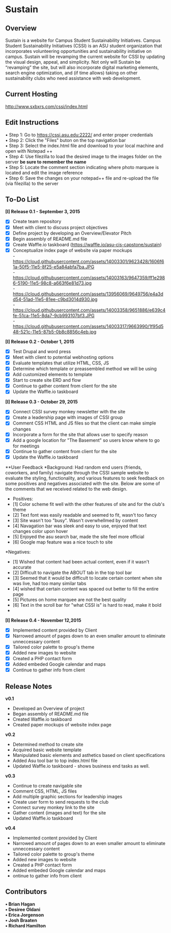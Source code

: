 # Sustain

## Overview
Sustain is a website for Campus Student Sustainability Initiatives. Campus Student Sustainability Initiatives (CSSI) is an ASU student organization that incorporates volunteering opportunities and sustainability initiative on campus. Sustain will be revamping the current website for CSSI by updating the visual design, appeal, and simplicity. Not only will Sustain be “revamping” the site, but will also incorporate digital marketing elements, search engine optimization, and (if time allows) taking on other sustainability clubs who need assistance with web development. 

## Current Hosting
http://www.sxbxrs.com/cssi/index.html

## Edit Instructions
• Step 1: Go to https://cssi.asu.edu:2222/ and enter proper credentials <br />
• Step 2: Click the "Files" buton on the top navigation bar <br />
• Step 3: Select the index.html file and download to your local machine and open with Notepad ++<br />
• Step 4: Use filezilla to load the desired image to the images folder on the server **be sure to remember the name**<br /> 
• Step 5: Locate the comment section indicating where photo marquee is located and edit the image reference<br />
• Step 6: Save the changes on your notepad++ file and re-upload the file (via filezilla) to the server<br />


## To-Do List

**[I] Release 0.1 - September 3, 2015**
* [x] Create team repository
* [x] Meet with client to discuss project objectives
* [x] Define project by developing an Overview/Elevator Pitch
* [x] Begin assembly of README.md file
* [x] Create Waffle.io taskboard (https://waffle.io/asu-cis-capstone/sustain)
* [x] Conceptualize index page of website via paper mockups<br />
        - https://cloud.githubusercontent.com/assets/14003301/9623428/1606f61a-50f5-11e5-8f25-e5a84abfa7ba.JPG<br />
        - https://cloud.githubusercontent.com/assets/14003163/9647359/ff1e2986-5190-11e5-98c8-a663f6e81d73.jpg<br />
        - https://cloud.githubusercontent.com/assets/13956069/9649756/e4a3dd54-51ad-11e5-81ee-c9bd3014d930.jpg<br />
        - https://cloud.githubusercontent.com/assets/14003358/9651886/e639c4fe-51ca-11e5-8da7-9cb993107bf3.JPG <br />
        - https://cloud.githubusercontent.com/assets/14003317/9663990/1f95d548-521c-11e5-87b5-0b8c8856c4eb.jpg
         
**[I] Release 0.2 - October 1, 2015**
* [x] Test Drupal and word press
* [x] Meet with client to potential webhosting options
* [x] Evaluate templates that utilize HTML, CSS, JS
* [x] Determine which template or preassembled method we will be using
* [x] Add customized elements to template
* [x] Start to create site ERD and flow
* [x] Continue to gather content from client for the site
* [x] Update the Waffle.io taskboard
 
**[I] Release 0.3 - October 29, 2015**
* [x] Connect CSSI survey monkey newsletter with the site
* [x] Create a leadership page with images of CSSI group
* [x] Comment CSS HTML and JS files so that the client can make simple changes
* [x] Incorporate a form for the site that allows user to specify reason
* [x] Add a google location for "The Basement" so users know where to go for meetings
* [x] Continue to gather content from client for the site
* [x] Update the Waffle.io taskboard

**User Feedback
*Background: Had random end users (friends, coworkers, and family) navigate through the CSSI sample website
to evaluate the styling, functionality, and various features to seek feedback on some positives and negatives
associated with the site. Below are some of the comments that we received related to the web design.

* Positives:
* [1] Color scheme fit well with the other features of site and for the club's theme
* [2] Text font was easily readable and seemed to fit, wasn't too fancy
* [3] Site wasn't too "busy". Wasn't overwhellmed by content
* [4] Navagation bar was sleek and easy to use, enjoyed that text changes color upon hover
* [5] Enjoyed the asu search bar, made the site feel more official
* [6] Google map feature was a nice touch to site
 
*Negatives:
* [1] Wished that content had been actual content, even if it wasn't accurate
* [2] Difficult to navigate the ABOUT tab in the top tool bar
* [3] Seemed that it would be difficult to locate certain content when site was live, had too many similar tabs
* [4] wished that certain content was spaced out better to fill the entire page
* [5] Pictures on home marquee are not the best quality
* [6] Text in the scroll bar for "what CSSI is" is hard to read, make it bold
* 

**[I] Release 0.4 - November 12,2015**
* [x] Implemented content provided by Client
* [x] Narrowed amount of pages down to an even smaller amount to eliminate unneccessary content
* [x] Tailored color palette to group's theme
* [x] Added new images to website
* [x] Created a PHP contact form
* [x] Added embeded Google calendar and maps
* [x] Continue to gather info from client

## Release Notes
**v0.1**
* Developed an Overview of project
* Began assembly of README.md file
* Created Waffle.io taskboard
* Created paper mockups of website index page

**v0.2**
* Determined method to create site
* Acquired basic website template
* Manipulated basic elements and asthetics based on client specifications
* Added Asu tool bar to top index.html file
* Updated Waffle.io taskboard - shows business end tasks as well.

**v0.3**
* Continue to create navigable site
* Comment CSS, HTML, JS files
* Add multiple graphic sections for leadership images
* Create user form to send requests to the club
* Connect survey monkey link to the site
* Gather content (images and text) for the site
* Updated Waffle.io taskboard

**v0.4**
* Implemented content provided by Client
* Narrowed amount of pages down to an even smaller amount to eliminate unneccessary content
* Tailored color palette to group's theme
* Added new images to website
* Created a PHP contact form
* Added embeded Google calendar and maps
* ontinue to gather info from client



## Contributors
**• Brian Hagan**<br />
**• Desiree Oldani**<br />
**• Erica Jorgenson**<br />
**• Josh Braaten**<br />
**• Richard Hamilton**
